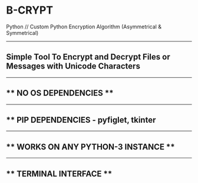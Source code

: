 # B-CRYPT
Python // Custom Python Encryption Algorithm (Asymmetrical & Symmetrical)

-------------------------------------------------------------------------------------------------
Simple Tool To Encrypt and Decrypt Files or Messages with Unicode Characters
-------------------------------------------------------------------------------------------------

-------------------------------------------------------------------------------------------------
** NO OS DEPENDENCIES **
-------------------------------------------------------------------------------------------------

-------------------------------------------------------------------------------------------------
** PIP DEPENDENCIES - pyfiglet, tkinter
-------------------------------------------------------------------------------------------------

-------------------------------------------------------------------------------------------------
** WORKS ON ANY PYTHON-3 INSTANCE **
-------------------------------------------------------------------------------------------------

-------------------------------------------------------------------------------------------------
** TERMINAL INTERFACE **
-------------------------------------------------------------------------------------------------
